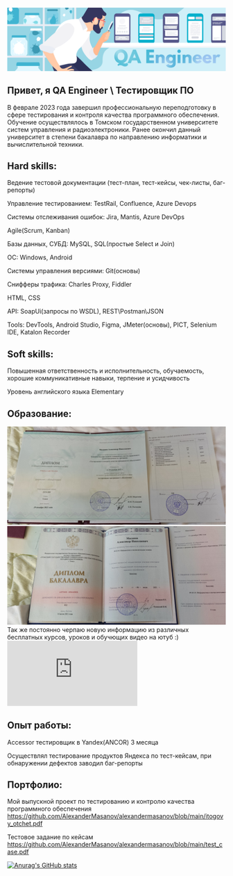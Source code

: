 ![Header](https://github.com/AlexanderMasanov/alexandermasanov/blob/main/header.png)

## Привет, я QA Engineer \ Тестировщик ПО

В феврале 2023 года завершил профессиональную переподготовку в сфере тестирования и контроля качества программного обеспечения.
Обучение осуществлялось в Томском государственном университете систем управления и радиоэлектроники.
Ранее окончил данный университет в степени бакалавра по направлению информатики и вычислительной техники.

## Hard skills:

Ведение тестовой документации (тест-план, тест-кейсы, чек-листы, баг-репорты)

Управление тестированием: TestRail, Confluence, Azure Devops

Системы отслеживания ошибок: Jira, Mantis, Azure DevOps

Agile(Scrum, Kanban)

Базы данных, СУБД: MySQL, SQL(простые Select и Join)

OC: Windows, Android

Системы управления версиями: Git(основы)

Снифферы трафика: Charles Proxy, Fiddler

HTML, CSS

API: SoapUi(запросы по WSDL), REST\Postman\JSON

Tools: DevTools, Android Studio, Figma, JMeter(основы), PICT, Selenium IDE, Katalon Recorder

## Soft skills:

Повышенная ответственность и исполнительность, обучаемость, хорошие коммуникативные навыки, терпение и усидчивость

Уровень английского языка Elementary

## Образование:
![D1](https://github.com/AlexanderMasanov/alexandermasanov/blob/main/IMG_20230223_134029.jpg)
![D2](https://github.com/AlexanderMasanov/alexandermasanov/blob/main/IMG_20230223_133700.jpg)
Так же постоянно черпаю новую информацию из различных бесплатных курсов, уроков и обучющих видео на ютуб :)
![post](https://github.com/AlexanderMasanov/alexandermasanov/blob/main/postman.pdf)

## Опыт работы:

Accessor тестировщик в Yandex(ANCOR) 3 месяца

Осуществлял тестирование продуктов Яндекса по тест-кейсам, при обнаружении дефектов заводил баг-репорты

## Портфолио:

Мой выпускной проект по тестированию и контролю качества программного обеспечения
https://github.com/AlexanderMasanov/alexandermasanov/blob/main/itogovy_otchet.pdf

Тестовое задание по кейсам
https://github.com/AlexanderMasanov/alexandermasanov/blob/main/test_case.pdf

[![Anurag's GitHub stats](https://github-readme-stats.vercel.app/api?username=alexandermasanov&show_icons=true&theme=radical)](https://github.com/anuraghazra/github-readme-stats)